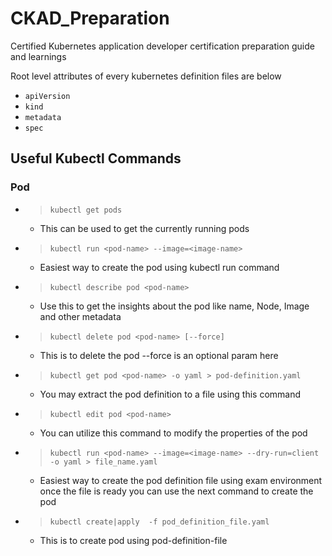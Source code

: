 # CKAD_Preparation
Certified Kubernetes application developer certification preparation guide and learnings 

Root level attributes of every kubernetes definition files are below

* `apiVersion`
* `kind`
* `metadata`
* `spec`

## Useful Kubectl Commands 
### Pod
*  > `kubectl get pods` 
    -  This can be used to get the currently running pods
* > `kubectl run <pod-name> --image=<image-name>`
    -  Easiest way to create the pod using kubectl run command
* > `kubectl describe pod <pod-name>` 
    -  Use this to get the insights about the pod like name, Node, Image and other metadata
* > `kubectl delete pod <pod-name> [--force]` 
    - This is to delete the pod --force is an optional param here 

* > `kubectl get pod <pod-name> -o yaml > pod-definition.yaml`
    - You may extract the pod definition to a file using this command

* > `kubectl edit pod <pod-name>`
    - You can utilize this command to modify the properties of the pod

* > `kubectl run <pod-name> --image=<image-name> --dry-run=client -o yaml > file_name.yaml`
    - Easiest way to create the pod definition file using exam environment once the file is ready you can use the next command to create the pod
* > `kubectl create|apply  -f pod_definition_file.yaml`
    - This is to create pod using pod-definition-file
